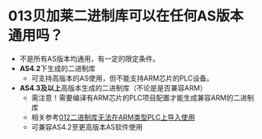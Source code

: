 # 013贝加莱二进制库可以在任何AS版本通用吗？

- 不是所有AS版本均通用，有一定的限定条件。
- **AS4.2**下生成的二进制库
    - 可支持高版本的AS使用，但不能支持ARM芯片的PLC设备。
- **AS4.3及以上**高版本生成的二进制库（不论是是否兼容ARM）
    - 需注意！需要编译有ARM芯片的PLC项目配置才能生成兼容ARM的二进制库
    - 相关参考[012二进制库无法在ARM类型PLC上导入使用](012二进制库无法在ARM类型PLC上导入使用.md)
    - 可兼容AS4.2至更高版本AS软件使用